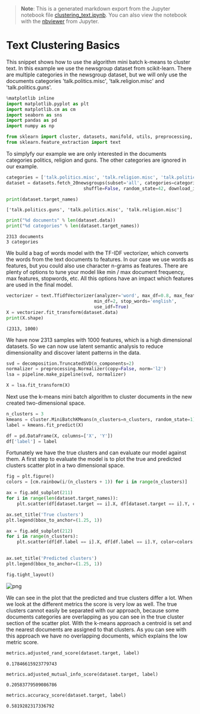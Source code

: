 >**Note**: This is a generated markdown export from the Jupyter notebook file [clustering_text.ipynb](clustering_text.ipynb).
>You can also view the notebook with the [nbviewer](https://nbviewer.jupyter.org/github/rueedlinger/machine-learning-snippets/blob/master/notebooks/unsupervised/clustering/clustering_text.ipynb) from Jupyter. 

# Text Clustering Basics

This snippet shows how to use the algorithm mini batch k-means to cluster text. In this example we use the newsgroup dataset from scikit-learn. There are multiple categories in the newsgroup dataset, but we will only use the documents categories 'talk.politics.misc', 'talk.religion.misc' and 'talk.politics.guns'.


```python
%matplotlib inline
import matplotlib.pyplot as plt
import matplotlib.cm as cm
import seaborn as sns
import pandas as pd
import numpy as np

from sklearn import cluster, datasets, manifold, utils, preprocessing, decomposition, pipeline, metrics
from sklearn.feature_extraction import text
```

To simplyfy our example we are only interested in the documents categories politics, religion and guns. The other categories are ignored in our example.


```python
categories = ['talk.politics.misc', 'talk.religion.misc', 'talk.politics.guns']
dataset = datasets.fetch_20newsgroups(subset='all', categories=categories,
                             shuffle=False, random_state=42, download_if_missing=True)

print(dataset.target_names)
```

    ['talk.politics.guns', 'talk.politics.misc', 'talk.religion.misc']



```python
print("%d documents" % len(dataset.data))
print("%d categories" % len(dataset.target_names))
```

    2313 documents
    3 categories


We build a bag of words model with the TF-IDF vectorizer, which converts the words from the text documents to features.  In our case we use words as features, but you could also use character n-grams as features. There are plenty of options to tune your model like min / max document frequency, max features, stopwords, etc. All this options have an impact which features are used in the final model.


```python
vectorizer = text.TfidfVectorizer(analyzer='word', max_df=0.8, max_features=1000,
                                 min_df=2, stop_words='english',
                                 use_idf=True)
X = vectorizer.fit_transform(dataset.data)
print(X.shape)
```

    (2313, 1000)


We have now 2313 samples with 1000 features, which is a high dimensional datasets. So we can now use latent semantic analysis to reduce dimensionality and discover latent patterns in the data.


```python
svd = decomposition.TruncatedSVD(n_components=2)
normalizer = preprocessing.Normalizer(copy=False, norm='l2')
lsa = pipeline.make_pipeline(svd, normalizer)

X = lsa.fit_transform(X)
```

Next use the k-means mini batch algorithm to cluster documents in the new created two-dimensional space.  


```python
n_clusters = 3
kmeans = cluster.MiniBatchKMeans(n_clusters=n_clusters, random_state=1)
label = kmeans.fit_predict(X)

df = pd.DataFrame(X, columns=['X', 'Y'])
df['label'] = label
```

Fortunately we have the true clusters and can evaluate our model against them. A first step to evaluate the model is to plot the true and predicted clusters scatter plot in a two dimensional space.


```python
fig = plt.figure()
colors = [cm.rainbow(i/(n_clusters + 1)) for i in range(n_clusters)]

ax = fig.add_subplot(211)
for i in range(len(dataset.target_names)):
    plt.scatter(df[dataset.target == i].X, df[dataset.target == i].Y, color=colors[i], label=dataset.target_names[i])

ax.set_title('True clusters')
plt.legend(bbox_to_anchor=(1.25, 1))

ax = fig.add_subplot(212)
for i in range(n_clusters):
    plt.scatter(df[df.label == i].X, df[df.label == i].Y, color=colors[i], label=i)
    

ax.set_title('Predicted clusters')
plt.legend(bbox_to_anchor=(1.25, 1))

fig.tight_layout()
```


    
![png](clustering_text_files/clustering_text_13_0.png)
    


We can see in the plot that the predicted and true clusters differ a lot. When we look at the different metrics the score is very low as well. The true clusters cannot easily be separated with our approach, because some documents categories are overlapping as you can see in the true cluster section of the scatter plot. With the k-means approach a centroid is set and the nearest documents are assigned to that clusters. As you can see with this approach we have no overlapping documents, which explains the low metric score.


```python
metrics.adjusted_rand_score(dataset.target, label)
```




    0.17846615923779743




```python
metrics.adjusted_mutual_info_score(dataset.target, label)
```




    0.20583779509086786




```python
metrics.accuracy_score(dataset.target, label)
```




    0.5819282317336792
